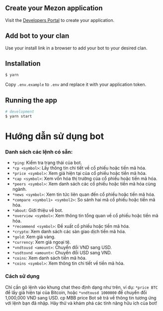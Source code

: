 ## Create your Mezon application

Visit the [Developers Portal](https://dev-developers.nccsoft.vn/) to create your application.

## Add bot to your clan

Use your install link in a browser to add your bot to your desired clan.

## Installation

```bash
$ yarn
```

Copy `.env.example` to `.env` and replace it with your application token.

## Running the app

```bash
# development
$ yarn start
```
# Hướng dẫn sử dụng bot

### Danh sách các lệnh có sẵn:

- `*ping`: Kiểm tra trạng thái của bot.
- `*cp <symbol>`: Lấy thông tin chi tiết về cổ phiếu hoặc tiền mã hóa.
- `*price <symbol>`: Xem giá hiện tại của cổ phiếu hoặc tiền mã hóa.
- `*cap <symbol>`: Xem vốn hóa thị trường của cổ phiếu hoặc tiền mã hóa.
- `*peers <symbol>`: Xem danh sách các cổ phiếu hoặc tiền mã hóa cùng ngành.
- `*news <symbol>`: Xem tin tức liên quan đến cổ phiếu hoặc tiền mã hóa.
- `*compare <symbol1> <symbol2>`: So sánh hai mã cổ phiếu hoặc tiền mã hóa.
- `*about`: Giới thiệu về bot.
- `*overview <symbol>`: Xem thông tin tổng quan về cổ phiếu hoặc tiền mã hóa.
- `*recommend <symbol>`: Đề xuất cổ phiếu hoặc tiền mã hóa.
- `*crypto`: Xem danh sách các sàn giao dịch tiền mã hóa.
- `*gold`: Xem giá vàng.
- `*currency`: Xem giá ngoại tệ.
- `*vndtousd <amount>`: Chuyển đổi VND sang USD.
- `*usdtovnd <amount>`: Chuyển đổi USD sang VND.
- `*coins`: Xem danh sách tiền mã hóa.
- `*coins <symbol>`: Xem thông tin chi tiết về tiền mã hóa.

### Cách sử dụng
Chỉ cần gõ lệnh vào khung chat theo định dạng như trên, ví dụ: `*price BTC` để lấy giá hiện tại của Bitcoin, hoặc `*vndtousd 1000000` để chuyển đổi 1,000,000 VND sang USD.
cp MBB
price 
Bot sẽ trả về thông tin tương ứng với lệnh bạn đã nhập. Hãy thử và khám phá các tính năng hữu ích của bot!
